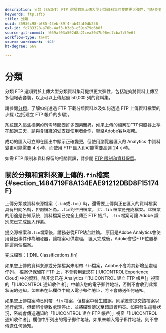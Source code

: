 ```yaml
---
description: 分類 (SAINT) FTP 選項對於上傳大型分類資料集可提供更大彈性，包括能夠將資料上傳至多個報表套裝，以及可以上傳超過 50,000 列的資料集。
keywords: ftp;sftp
title: 分類
uuid: 35936c98-b785-43eb-89f4-ab42a10db256
exl-id: fc783328-a70b-4af3-b3d3-c59ab79d6b8f
source-git-commit: f669af03a502d8a24cea3047b96ec7cba7c59e6f
workflow-type: tm+mt
source-wordcount: '483'
ht-degree: 66%

---
```


# 分類

分類 FTP 選項對於上傳大型分類資料集可提供更大彈性，包括能夠將資料上傳至多個報表套裝，以及可以上傳超過 50,000 列的資料集。

請參閱[分類](https://experienceleague.adobe.com/docs/analytics/components/classifications/classifications-importer/c-working-with-saint.html)，了解如何透過 FTP 下載分類資料以及如何透過 FTP 上傳資料檔案的步驟 (包括建立 FTP 帳戶的步驟)。

系統匯入這些檔案的所需時間因許多因素而異。如果上傳的檔案在FTP伺服器上存在超過三天，請與貴組織的受支援使用者合作，聯絡Adobe客戶服務。

成功的匯入可立即在匯出中顯示正確變更，但使用瀏覽器匯入的 Analytics 中資料變更可能需要 4 小時，而使用 FTP 匯入則可能需要高達 24 小時。

如需 FTP 限制和資料保留的相關資訊，請參閱 [FTP 限制和資料保留](/help/export/ftp-and-sftp/ftp-limits.md)。

## 關於分類和資料來源上傳的`.fin`檔案 {#section_1484719F8A134EAE91212DBD8F15174F}

上傳分類或資料來源檔案（`.tab`或`.txt`）時，還需要上傳與正在匯入的資料檔案具有相同名稱，但副檔名為。`.fin`的空白檔案。 此 `.fin` 檔案是完成檔案。此檔案的用途是告知系統，資料檔案已完全上傳至 FTP 帳戶。`.fin` 檔案可讓 Adobe 識別您已完成匯入作業。

提交源檔案和`.fin`檔案後，請務必從FTP站台註銷。 原因是Adobe Analytics會使用登出事件作為觸發器，讓檔案可供處理。 匯入完成後，Adobe會從FTP位置移除這兩個檔案。

完成檔案：[!DNL Classifications.fin]

如果您上傳的資料來源或分類檔案未附帶`.fin`檔案，Adobe不會將其新增至處理佇列。 檔案仍保留在 FTP 上，不會套用至您在 [!UICONTROL Experience Cloud] 中的資料。除非您已在 Analytics「[!UICONTROL 建立 FTP 帳戶]」視窗的「[!UICONTROL 通知收件者]」中輸入您的電子郵件地址，否則不會收到此類狀況的通知。如果未在此欄位中輸入電子郵件地址，將不會傳送任何通知。

如果您上傳檔案時已附帶 `.fin` 檔案，但檔案中發生錯誤，則系統會提交該檔案以進行處理，但錯誤會導致處理停止，並將檔案傳送至錯誤資料夾。如果發生這種狀況，系統會傳送通知給「[!UICONTROL 建立 FTP 帳戶]」視窗「[!UICONTROL 通知收件者]」欄位中所列出的電子郵件地址。如果未輸入電子郵件地址，則不會傳送任何通知。

